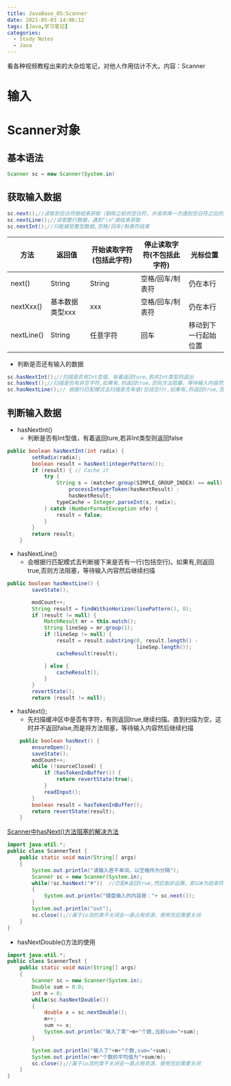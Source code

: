 ```yaml
---
title: JavaBase_05:Scanner
date: 2021-05-03 14:06:12
tags: [Java,学习笔记]
categories: 
  - Study Notes
  - Java
---
```

看各种视频教程出来的大杂烩笔记，对他人作用估计不大。内容：Scanner
<!-- more -->

# 输入
# Scanner对象
## 基本语法

```java
Scanner sc = new Scanner(System.in)
```
## 获取输入数据

```java
sc.next();//读取到空白符就结束获取（剔除之前的空白符，并舍弃再一次遇到空白符之后的数据）
sc.nextLine();//读取整行数据，遇到"\n"就结束获取
sc.nextInt();//只能接受整型数据,空格/回车/制表符结束
```
|方法|返回值|开始读取字符(包括此字符)|停止读取字符(不包括此字符)|光标位置|
|-|-|-|-|-|
|next()|String|String|空格/回车/制表符|仍在本行|
|nextXxx()|基本数据类型xxx|xxx|空格/回车/制表符|仍在本行|
|nextLine()|String|任意字符|回车|移动到下一行起始位置|

- 判断是否还有输入的数据

```java
sc.hasNextInt();//扫描是否有Int型值，有着返回ture,若非Int类型则退出
sc.hasNext();//扫描是否有非空字符,如果有,则返回true,否则方法阻塞，等待输入内容然后继续扫描。
sc.hasNextLine();// 根据行匹配模式去扫描是否有值(包括空行),如果有,则返回true,否则方法阻塞，等待输入内容然后继续扫描。
```

## 判断输入数据

- hasNextInt()
  - 判断是否有Int型值，有着返回ture,若非Int类型则返回false

```java
public boolean hasNextInt(int radix) {
        setRadix(radix);
        boolean result = hasNext(integerPattern());
        if (result) { // Cache it
            try {
                String s = (matcher.group(SIMPLE_GROUP_INDEX) == null) ?
                    processIntegerToken(hasNextResult) :
                    hasNextResult;
                typeCache = Integer.parseInt(s, radix);
            } catch (NumberFormatException nfe) {
                result = false;
            }
        }
        return result;
    }
```
- hasNextLine()
  - 会根据行匹配模式去判断接下来是否有一行(包括空行)。如果有,则返回true,否则方法阻塞，等待输入内容然后继续扫描

```java
public boolean hasNextLine() {
        saveState();

        modCount++;
        String result = findWithinHorizon(linePattern(), 0);
        if (result != null) {
            MatchResult mr = this.match();
            String lineSep = mr.group(1);
            if (lineSep != null) {
                result = result.substring(0, result.length() -
                                          lineSep.length());
                cacheResult(result);

            } else {
                cacheResult();
            }
        }
        revertState();
        return (result != null);
```

- hasNext();
  - 先扫描缓冲区中是否有字符，有则返回true,继续扫描。直到扫描为空，这时并不返回false,而是将方法阻塞，等待输入内容然后继续扫描

```java
    public boolean hasNext() {
        ensureOpen();
        saveState();
        modCount++;
        while (!sourceClosed) {
            if (hasTokenInBuffer()) {
                return revertState(true);
            }
            readInput();
        }
        boolean result = hasTokenInBuffer();
        return revertState(result);
    }
```

[Scanner中hasNext()方法阻塞的解决方法](https://blog.csdn.net/gao_zhennan/article/details/80562548)

```java
import java.util.*;
public class ScannerTest {
    public static void main(String[] args)
    {
        System.out.println("请输入若干单词，以空格作为分隔");
        Scanner sc = new Scanner(System.in);
        while(!sc.hasNext("#"))  //匹配#返回true,然后取非运算。即以#为结束符号
        {
            System.out.println("键盘输入的内容是："+ sc.next());
        }
        System.out.println("out");
        sc.close();//属于io流的类不关闭会一直占用资源，使用完后需要关闭
    }
}
```

- hasNextDouble()方法的使用

```java
import java.util.*;
public class ScannerTest {
    public static void main(String[] args)
    {
        Scanner sc = new Scanner(System.in);
        Double sum = 0.0;
        int m = 0;
        while(sc.hasNextDouble())
        {
            double x = sc.nextDouble();
            m++;
            sum += x;
            System.out.println("输入了第"+m+"个数,当前sum="+sum);
        }

        System.out.println("输入了"+m+"个数,sum="+sum);
        System.out.println(+m+"个数的平均值为"+sum/m);
        sc.close();//属于io流的类不关闭会一直占用资源，使用完后需要关闭
    }
}
```